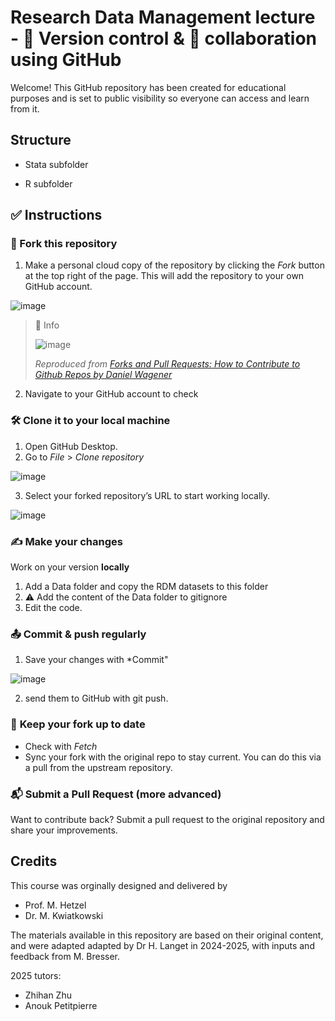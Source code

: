# Research Data Management lecture - 🔄 Version control & 🤝 collaboration using GitHub

Welcome! This GitHub repository has been created for educational purposes and is set to public visibility so everyone can access and learn from it.

## Structure

* Stata subfolder

* R subfolder

## ✅ Instructions

### 🍴 Fork this repository 

1. Make a personal cloud copy of the repository by clicking the *Fork* button at the top right of the page. This will add the repository to your own GitHub account.
   
  ![image](https://github.com/user-attachments/assets/fce85dee-c069-46bf-aeda-faaeb9b7837e)

> 📘 Info
> 
> ![image](https://github.com/user-attachments/assets/b03bdd43-fd18-4cbe-8750-890f6f9ef188)
> 
> *Reproduced from [Forks and Pull Requests: How to Contribute to Github Repos by Daniel Wagener](https://medium.com/swlh/forks-and-pull-requests-how-to-contribute-to-github-repos-8843fac34ce8)*

2. Navigate to your GitHub account to check

### 🛠️ Clone it to your local machine

1. Open GitHub Desktop.
2. Go to *File* > *Clone repository*

  ![image](https://github.com/user-attachments/assets/e62f827e-1dd6-4928-9899-7bb54669cb2c)

3. Select your forked repository’s URL to start working locally.

  ![image](https://github.com/user-attachments/assets/e7aa53e1-ec4e-4769-b3e8-495f6c0ffaca)

### ✍️ **Make your changes**

Work on your version **locally**

1. Add a Data folder and copy the RDM datasets to this folder
2. ⚠️ Add the content of the Data folder to gitignore
3. Edit the code.

### 📤 Commit & push regularly

1. Save your changes with *Commit"

![image](https://github.com/user-attachments/assets/6e4afcf0-cbd9-4206-9d49-6c3f099fb444)

2. send them to GitHub with git push.

### 🔁 **Keep your fork up to date**

* Check with *Fetch*
* Sync your fork with the original repo to stay current. You can do this via a pull from the upstream repository.

### 📬 **Submit a Pull Request (more advanced)**

Want to contribute back? Submit a pull request to the original repository and share your improvements.

## Credits

This course was orginally designed and delivered by
* Prof. M. Hetzel
* Dr. M. Kwiatkowski

The materials available in this repository are based on their original content, and were adapted adapted by Dr H. Langet in 2024-2025, with inputs and feedback from M. Bresser.

2025 tutors:
* Zhihan Zhu
* Anouk Petitpierre
